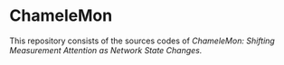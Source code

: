 # ChameleMon
This repository consists of the sources codes of *ChameleMon: Shifting Measurement Attention as Network State Changes.*
